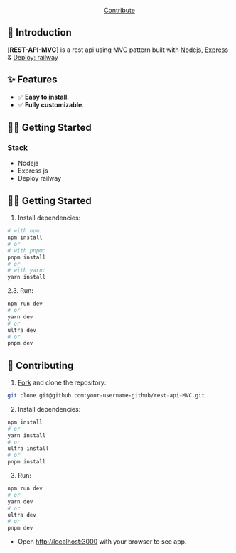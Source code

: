 <div align="center">

<a href="#-contributing">Contribute</a>
</div>

## 👋 Introduction

[**REST-API-MVC**] is a rest api using MVC pattern built with [Nodejs](https://nodejs.org/en),  [Express](https://expressjs.com/) & [Deploy: railway](https://railway.app/)

## ✨ Features

- ✅ **Easy to install**.
- ✅ **Fully customizable**.

## 👨‍🚀 Getting Started
### Stack
- Nodejs
- Express js
- Deploy railway
  
## 👨‍🚀 Getting Started

1. Install dependencies:
```bash
# with npm:
npm install 
# or
# with pnpm:
pnpm install
# or
# with yarn:
yarn install 
```

2.3. Run:

```bash
npm run dev
# or
yarn dev
# or
ultra dev
# or
pnpm dev
```

## 🤝 Contributing

1. [Fork](https://github.com/M-Suyuc/rest-api-MVC/fork) and clone the repository:

```bash
git clone git@github.com:your-username-github/rest-api-MVC.git
```

2. Install dependencies:

```bash
npm install
# or
yarn install
# or
ultra install
# or
pnpm install
```

3. Run:

```bash
npm run dev
# or
yarn dev
# or
ultra dev
# or
pnpm dev
```

- Open [http://localhost:3000](http://localhost:3000) with your browser to see app.
